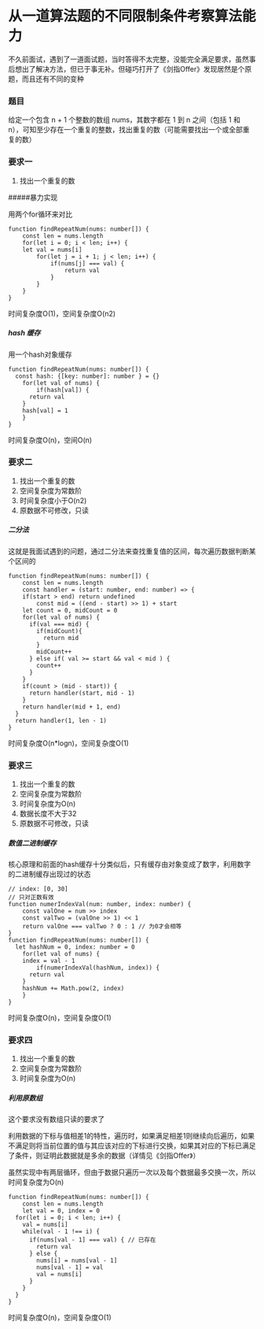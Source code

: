 # 从一道算法题的不同限制条件考察算法能力

不久前面试，遇到了一道面试题，当时答得不太完整，没能完全满足要求，虽然事后想出了解决方法，但已于事无补。但碰巧打开了《剑指Offer》发现居然是个原题，而且还有不同的变种

### 题目

给定一个包含 n + 1 个整数的数组 nums，其数字都在 1 到 n 之间（包括 1 和 n），可知至少存在一个重复的整数，找出重复的数（可能需要找出一个或全部重复的数）

### 要求一

1. 找出一个重复的数

#####暴力实现

用两个for循环来对比

```
function findRepeatNum(nums: number[]) {
	const len = nums.length
	for(let i = 0; i < len; i++) {
    let val = nums[i]
		for(let j = i + 1; j < len; i++) {
			if(nums[j] === val) {
				return val
			}
		}
	}
}
```

时间复杂度O(1)，空间复杂度O(n2)

##### hash 缓存

用一个hash对象缓存

```
function findRepeatNum(nums: number[]) {
  const hash: {[key: number]: number } = {}
	for(let val of nums) {
		if(hash[val]) {
      return val
    }
    hash[val] = 1
	}
}
```

时间复杂度O(n)，空间O(n)

### 要求二

1. 找出一个重复的数
2. 空间复杂度为常数阶
3. 时间复杂度小于O(n2)
4. 原数据不可修改，只读

##### 二分法

这就是我面试遇到的问题，通过二分法来查找重复值的区间，每次遍历数据判断某个区间的

```
function findRepeatNum(nums: number[]) {
	const len = nums.length
	const handler = (start: number, end: number) => {
    if(start > end) return undefined
		const mid = ((end - start) >> 1) + start
    let count = 0, midCount = 0
    for(let val of nums) {
      if(val === mid) {
        if(midCount){
          return mid
        }
        midCount++
      } else if( val >= start && val < mid ) {
        count++
      }
    }
    if(count > (mid - start)) {
      return handler(start, mid - 1)
    }
    return handler(mid + 1, end)
  }
  return handler(1, len - 1)
}
```

时间复杂度O(n*logn)，空间复杂度O(1)

### 要求三

1. 找出一个重复的数
2. 空间复杂度为常数阶
3. 时间复杂度为O(n)
4. 数据长度不大于32
5. 原数据不可修改，只读

##### 数值二进制缓存

核心原理和前面的hash缓存十分类似后，只有缓存由对象变成了数字，利用数字的二进制缓存出现过的状态

```
// index: [0, 30]
// 只对正数有效
function numerIndexVal(num: number, index: number) {
	const valOne = num >> index
	const valTwo = (valOne >> 1) << 1
	return valOne === valTwo ? 0 : 1 // 为0才会相等
}
function findRepeatNum(nums: number[]) {
  let hashNum = 0, index: number = 0
	for(let val of nums) {
    index = val - 1
		if(numerIndexVal(hashNum, index)) {
      return val
    }
    hashNum += Math.pow(2, index)
	}
}
```

时间复杂度O(n)，空间复杂度O(1)

### 要求四

1. 找出一个重复的数
2. 空间复杂度为常数阶
3. 时间复杂度为O(n)

##### 利用原数组

这个要求没有数组只读的要求了

利用数据的下标与值相差1的特性，遍历时，如果满足相差1则继续向后遍历，如果不满足则将当前位置的值与其应该对应的下标进行交换，如果其对应的下标已满足了条件，则证明此数据就是多余的数据（详情见《剑指Offer》）

虽然实现中有两层循环，但由于数据只遍历一次以及每个数据最多交换一次，所以时间复杂度为O(n)

```
function findRepeatNum(nums: number[]) {
	const len = nums.length
	let val = 0, index = 0
  for(let i = 0; i < len; i++) {
    val = nums[i]
    while(val - 1 !== i) {
      if(nums[val - 1] === val) { // 已存在
        return val
      } else {
        nums[i] = nums[val - 1]
        nums[val - 1] = val
        val = nums[i]
      }
    }
  }
}
```

时间复杂度O(n)，空间复杂度O(1)
